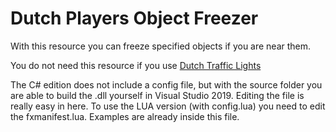 # Dutch Players Object Freezer
With this resource you can freeze specified objects if you are near them.

You do not need this resource if you use [Dutch Traffic Lights](https://github.com/dutchplayers/FiveM-Resources/tree/master/Standalone/DP_TeamMOH_Traffic_Lights)

The C# edition does not include a config file, but with the source folder you are able to build the .dll yourself in Visual Studio 2019. Editing the file is really easy in here.
To use the LUA version (with config.lua) you need to edit the fxmanifest.lua. Examples are already inside this file.
